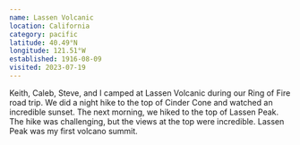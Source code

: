 ```yaml
---
name: Lassen Volcanic
location: California
category: pacific
latitude: 40.49°N
longitude: 121.51°W
established: 1916-08-09
visited: 2023-07-19
---
```


Keith, Caleb, Steve, and I camped at Lassen Volcanic during our Ring of Fire road trip. We did a night hike to the top of Cinder Cone and watched an incredible sunset. The next morning, we hiked to the top of Lassen Peak. The hike was challenging, but the views at the top were incredible. Lassen Peak was my first volcano summit.
